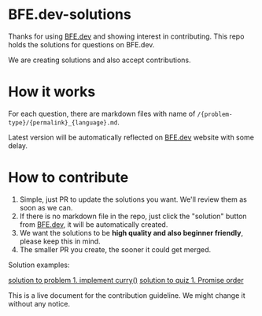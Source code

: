 # BFE.dev-solutions

Thanks for using [BFE.dev](https://bfe.dev) and showing interest in contributing. This repo holds the solutions for questions on BFE.dev.

We are creating solutions and also accept contributions.

# How it works

For each question, there are markdown files with name of `/{problem-type}/{permalink}_{language}.md`.

Latest version will be automatically reflected on [BFE.dev](https://bfe.dev) website with some delay.

# How to contribute

1. Simple, just PR to update the solutions you want. We'll review them as soon as we can. 
2. If there is no markdown file in the repo, just click the "solution" button from [BFE.dev](https://bfe.dev), it will be automatically created.
3. We want the solutions to be **high quality and also beginner friendly**, please keep this in mind.
4. The smaller PR you create, the sooner it could get merged. 


Solution examples:

[solution to problem 1. implement curry()](https://github.com/BFEdev/BFE.dev-solutions/blob/main/problem/implement-curry_en.md)
[solution to quiz 1. Promise order](https://github.com/BFEdev/BFE.dev-solutions/blob/main/quiz/1-promise-order_en.md)


This is a live document for the contribution guideline. We might change it without any notice. 
